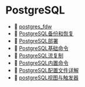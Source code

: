 # PostgreSQL

* 📄 [postgres_fdw](siyuan://blocks/20231110105237-5zs7xa4)
* 📄 [PostgreSQL备份和恢复](siyuan://blocks/20231110105237-5etbppl)
* 📄 [PostgreSQL部署](siyuan://blocks/20231110105237-meuhizy)
* 📄 [PostgreSQL基础命令](siyuan://blocks/20231110105237-jfv26qu)
* 📄 [PostgreSQL流复制](siyuan://blocks/20231110105237-00abtyb)
* 📄 [PostgreSQL内置命令](siyuan://blocks/20231110105237-3qqcg21)
* 📄 [PostgreSQL配置文件详解](siyuan://blocks/20231110105237-34yj7ao)
* 📄 [postgreSQL视图与触发器](siyuan://blocks/20230703163121-su1137e)

‍
